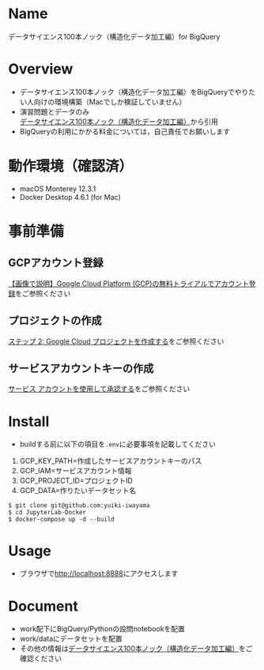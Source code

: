 # Name
データサイエンス100本ノック（構造化データ加工編）for BigQuery

# Overview
- データサイエンス100本ノック（構造化データ加工編）をBigQueryでやりたい人向けの環境構築（Macでしか検証していません）
- 演習問題とデータのみ[データサイエンス100本ノック（構造化データ加工編）](https://github.com/The-Japan-DataScientist-Society/100knocks-preprocess)から引用
- BigQueryの利用にかかる料金については，自己責任でお願いします

# 動作環境（確認済）
- macOS Monterey 12.3.1
- Docker Desktop 4.6.1 (for Mac)

# 事前準備
## GCPアカウント登録
[【画像で説明】Google Cloud Platform (GCP)の無料トライアルでアカウント登録](https://qiita.com/komiya_____/items/14bd06d0866f182ae912)をご参照ください

## プロジェクトの作成
[ステップ 2: Google Cloud プロジェクトを作成する](https://cloud.google.com/apigee/docs/hybrid/v1.2/precog-gcpproject?hl=ja)をご参照ください

## サービスアカウントキーの作成
[サービス アカウントを使用して承認する](https://cloud.google.com/sdk/docs/authorizing?hl=ja#authorizing_with_a_service_account)をご参照ください

# Install
- buildする前に以下の項目を`.env`に必要事項を記載してください
1. GCP_KEY_PATH=作成したサービスアカウントキーのパス
2. GCP_IAM=サービスアカウント情報
3. GCP_PROJECT_ID=プロジェクトID
4. GCP_DATA=作りたいデータセット名

```
$ git clone git@github.com:yuiki-iwayama
$ cd JupyterLab-Docker
$ docker-compose up -d --build
```

# Usage
- ブラウザで[http://localhost:8888](http://localhost:8888)にアクセスします

# Document
- work配下にBigQuery/Pythonの設問notebookを配置
- work/dataにデータセットを配置
- その他の情報は[データサイエンス100本ノック（構造化データ加工編）](https://github.com/The-Japan-DataScientist-Society/100knocks-preprocess)をご確認ください
